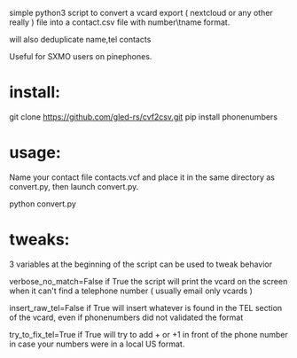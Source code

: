 simple python3 script to convert a vcard export ( nextcloud or any other really ) file into a contact.csv file with number\tname format.

will also deduplicate name,tel contacts

Useful for SXMO users on pinephones.

# install:

git clone https://github.com/gled-rs/cvf2csv.git
pip install phonenumbers


# usage:
Name your contact file contacts.vcf and place it in the same directory as convert.py, then launch convert.py.

python convert.py

# tweaks:
3 variables at the beginning of the script can be used to tweak behavior

verbose_no_match=False
if True the script will print the vcard on the screen when it can't find a telephone number ( usually email only vcards )
 
insert_raw_tel=False
if True will insert whatever is found in the TEL section of the vcard, even if phonenumbers did not validated the format

try_to_fix_tel=True
if True will try to add + or +1 in front of the phone number in case your numbers were in a local US format.

